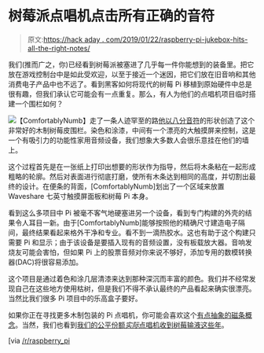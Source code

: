 # 树莓派点唱机点击所有正确的音符

> 原文:[https://hack aday . com/2019/01/22/raspberry-pi-jukebox-hits-all-the-right-notes/](https://hackaday.com/2019/01/22/raspberry-pi-jukebox-hits-all-the-right-notes/)

我们(推而广之，你)已经看到树莓派被塞进了几乎每一件你能想到的装备里。把它放在游戏控制台中是如此受欢迎，以至于接近一个迷因，把它们放在旧音响和其他消费电子产品中也不远了。看到黑客如何将现代的树莓 Pi 移植到原始硬件中总是很有趣，但我们承认它可能会有一点重复。那么，有人为他们的点唱机项目临时搭建一个围栏如何？

[![](../Images/c0c7795bbb9e13450d297a0dce0c0ba7.png)](https://hackaday.com/wp-content/uploads/2019/01/pijuke_detail.jpg)【ComfortablyNumb】走了一条人迹罕至的路[他以八分音符](https://imgur.com/gallery/KZBKJLG)的形状创造了这个非常好的木制树莓皮围栏。染色和涂漆，中间有一个漂亮的大触摸屏来控制，这是一个有吸引力的功能性家用音频设备，我们想象大多数人会很乐意挂在他们的墙上。

这个过程首先是在一张纸上打印出想要的形状作为指导，然后将木条粘在一起形成粗略的轮廓。然后对表面进行彻底打磨，使所有木条达到相同的高度，并切割出最终的设计。在便条的背面，[ComfortablyNumb]划出了一个区域来放置 Waveshare 七英寸触摸屏面板和树莓 Pi 本身。

看到这么多项目中 Pi 被毫不客气地硬塞进另一个设备，看到专门构建的外壳的结果令人耳目一新。由于[ComfortablyNumb]能够按照他的精确尺寸建造电子隔间，最终结果看起来格外干净和专业。看不到一滴热胶水。这也有助于这个构建只需要 Pi 和显示；由于该设备是要插入现有的音频设置，没有板载放大器。音响发烧友可能会害怕，但如果 Pi 上的股票音频对你来说不够好，添加专用的数模转换器(DAC)将很容易添加。

这个项目是通过着色和涂几层清漆来达到那种深沉而丰富的颜色。我们并不经常发现自己在这些地方使用枯树，但是我们不得不承认最终的产品看起来确实很漂亮。当然比我们很多 Pi 项目中的乐高盒子要好。

如果你正在寻找更多木制包装的 Pi 点唱机，你可能会喜欢这个[有点抽象的磁条概念](https://hackaday.com/2019/01/06/the-jookbox-is-a-post-modern-jukebox/)。当然，我们也看到[我们的公平份额*实际*点唱机收到树莓输液这些年](https://hackaday.com/2017/09/22/arduino-and-pi-breathe-new-life-into-jukebox/)。

[via [/r/raspberry_pi](https://www.reddit.com/comments/a3wt9u/a_pi_jukebox_with_touchscreen/)